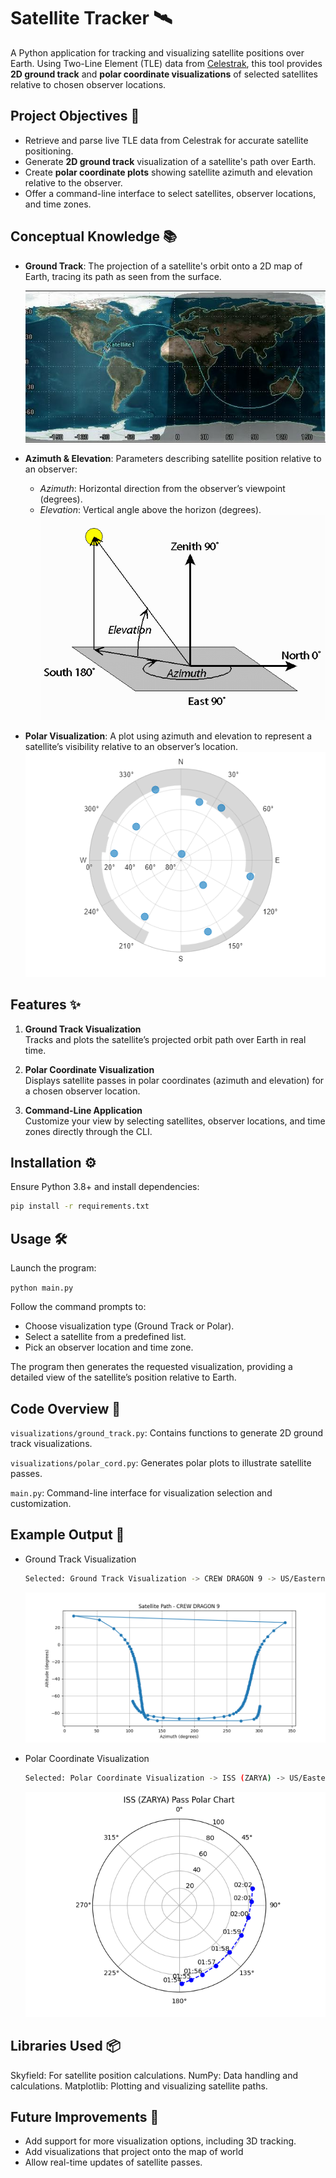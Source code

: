 # Satellite Tracker 🛰️

A Python application for tracking and visualizing satellite positions over Earth. Using Two-Line Element (TLE) data from [Celestrak](https://celestrak.com/), this tool provides **2D ground track** and **polar coordinate visualizations** of selected satellites relative to chosen observer locations.

## Project Objectives 📌

- Retrieve and parse live TLE data from Celestrak for accurate satellite positioning.
- Generate **2D ground track** visualization of a satellite's path over Earth.
- Create **polar coordinate plots** showing satellite azimuth and elevation relative to the observer.
- Offer a command-line interface to select satellites, observer locations, and time zones.

## Conceptual Knowledge 📚

- **Ground Track**: The projection of a satellite's orbit onto a 2D map of Earth, tracing its path as seen from the surface.

  ![Ground Track Example](img/info/ground_track.jpg)

- **Azimuth & Elevation**: Parameters describing satellite position relative to an observer:
  - *Azimuth*: Horizontal direction from the observer’s viewpoint (degrees).
  - *Elevation*: Vertical angle above the horizon (degrees).
![Azimuth and Elevation](img/info/az_elevation.gif)

- **Polar Visualization**: A plot using azimuth and elevation to represent a satellite’s visibility relative to an observer’s location.
![Polar Plot Example](img/info/polar_plot.png)

## Features ✨

1. **Ground Track Visualization**  
   Tracks and plots the satellite’s projected orbit path over Earth in real time.

2. **Polar Coordinate Visualization**  
   Displays satellite passes in polar coordinates (azimuth and elevation) for a chosen observer location.

3. **Command-Line Application**  
   Customize your view by selecting satellites, observer locations, and time zones directly through the CLI.

## Installation ⚙️

Ensure Python 3.8+ and install dependencies:
```bash
pip install -r requirements.txt
```

## Usage 🛠️

Launch the program:

`python main.py`

Follow the command prompts to:

- Choose visualization type (Ground Track or Polar).
- Select a satellite from a predefined list.
- Pick an observer location and time zone.

The program then generates the requested visualization, providing a detailed view of the satellite’s position relative to Earth.

## Code Overview 🧩

`visualizations/ground_track.py`: Contains functions to generate 2D ground track visualizations.

`visualizations/polar_cord.py`: Generates polar plots to illustrate satellite passes.

`main.py`: Command-line interface for visualization selection and customization.

## Example Output 📸

- Ground Track Visualization
  ```bash
  Selected: Ground Track Visualization -> CREW DRAGON 9 -> US/Eastern -> Toronto`
  ```
  ![Ground Track Visualization Example](img/demo/ground_track_demoplt.png)
  

- Polar Coordinate Visualization
  ```bash
  Selected: Polar Coordinate Visualization -> ISS (ZARYA) -> US/Eastern -> Hong Kong
  ```
  ![Polar Coordinate Visualization Example](img/demo/polar_cord_demoplt.png)

## Libraries Used 📦

Skyfield: For satellite position calculations.
NumPy: Data handling and calculations.
Matplotlib: Plotting and visualizing satellite paths.

## Future Improvements 🚀

- Add support for more visualization options, including 3D tracking.
- Add visualizations that project onto the map of world
- Allow real-time updates of satellite passes.
